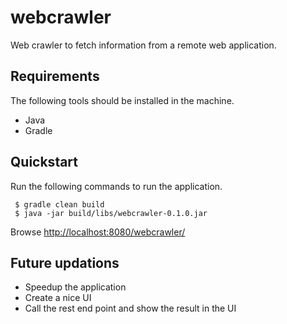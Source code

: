 # webcrawler
Web crawler to fetch information from a remote web application.

## Requirements

The following tools should be installed in the machine.
- Java
- Gradle

## Quickstart

Run the following commands to run the application.

```
 $ gradle clean build
 $ java -jar build/libs/webcrawler-0.1.0.jar

```

Browse [http://localhost:8080/webcrawler/](http://localhost:8080/webcrawler/)

## Future updations  

- Speedup the application
- Create a nice UI
- Call the rest end point and show the result in the UI 

